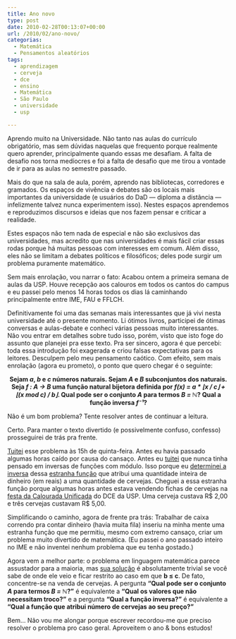 ```yaml
---
title: Ano novo
type: post
date: 2010-02-28T00:13:07+00:00
url: /2010/02/ano-novo/
categorias:
  - Matemática
  - Pensamentos aleatórios
tags:
  - aprendizagem
  - cerveja
  - dce
  - ensino
  - Matemática
  - São Paulo
  - universidade
  - usp

---
```

Aprendo muito na Universidade. Não tanto nas aulas do currículo obrigatório, mas sem dúvidas naquelas que frequento porque realmente quero aprender, principalmente quando essas me desafiam. A falta de desafio nos torna medíocres e foi a falta de desafio que me tirou a vontade de ir para as aulas no semestre passado.

Mais do que na sala de aula, porém, aprendo nas bibliotecas, corredores e gramados. Os espaços de vivência e debates são os locais mais importantes da universidade (e usuários do DaD — diploma a distância — infelizmente talvez nunca experimentem isso). Nestes espaços aprendemos e reproduzimos discursos e ideias que nos fazem pensar e criticar a realidade.

Estes espaços não tem nada de especial e não são exclusivos das universidades, mas acredito que nas universidades é mais fácil criar essas rodas porque há muitas pessoas com interesses em comum. Além disso, eles não se limitam a debates políticos e filosóficos; deles pode surgir um problema puramente matemático.

Sem mais enrolação, vou narrar o fato: Acabou ontem a primeira semana de aulas da USP. Houve recepção aos calouros em todos os cantos do campus e eu passei pelo menos 14 horas todos os dias lá caminhando principalmente entre IME, FAU e FFLCH.

Definitivamente foi uma das semanas mais interessantes que já vivi nesta universidade até o presente momento. Li ótimos livros, participei de ótimas conversas e aulas-debate e conheci várias pessoas muito interessantes. Não vou entrar em detalhes sobre tudo isso, porém, visto que isto foge do assunto que planejei pra esse texto. Pra ser sincero, agora é que percebi: toda essa introdução foi exagerada e criou falsas expectativas para os leitores. Desculpem pelo meu pensamento caótico. Com efeito, sem mais enrolação (agora eu prometo), o ponto que quero chegar é o seguinte:

<p style="text-align:center;">
  <strong>Sejam <em>a</em>, <em>b</em> e <em>c</em> números naturais. Sejam <em>A</em> e <em>B</em> subconjuntos dos naturais. Seja <em>f : A → B</em> uma função natural bijetora definida por <em>f(x) = a * ⌊x / c⌋ + ⌊(x mod c) / b⌋</em>. Qual pode ser o conjunto <em>A</em> para termos <em>B = ℕ</em>? Qual a função inversa <em>f⁻¹</em>?</strong>
</p>

Não é um bom problema? Tente resolver antes de continuar a leitura.

Certo. Para manter o texto divertido (e possivelmente confuso, confesso) prosseguirei de trás pra frente.

[Tuitei][1] esse problema às 15h de quinta-feira. Antes eu havia passado algumas horas caído por causa do cansaço. Antes eu [tuitei][2] que nunca tinha pensado em inversas de funções com módulo. Isso porque eu [determinei a inversa][3] dessa [estranha função][4] que atribui uma quantidade inteira de dinheiro (em reais) a uma quantidade de cervejas. Cheguei a essa estranha função porque algumas horas antes estava vendendo fichas de cervejas na [festa da Calourada Unificada][5] do DCE da USP. Uma cerveja custava R$ 2,00 e três cervejas custavam R$ 5,00.

Simplificando o caminho, agora de frente pra trás: Trabalhar de caixa correndo pra contar dinheiro (havia muita fila) inseriu na minha mente uma estranha função que me permitiu, mesmo com extremo cansaço, criar um problema muito divertido de matemática. (Eu passei o ano passado inteiro no IME e não inventei nenhum problema que eu tenha gostado.)

Agora vem a melhor parte: o problema em linguagem matemática parece assustador para a maioria, mas [sua solução][6] é absolutamente trivial se você sabe de onde ele veio e ficar restrito ao caso em que **b ≤ c**. De fato, concentre-se na venda de cervejas. A pergunta **“Qual pode ser o conjunto _A_ para termos _B = ℕ_?”** é equivalente a **“Qual os valores que não necessitam troco?”** e a pergunta **“Qual a função inversa?”** é equivalente a **“Qual a função que atribui número de cervejas ao seu preço?”**

Bem… Não vou me alongar porque escrever recordou-me que preciso resolver o problema pro caso geral. Aproveitem o ano & bons estudos!

 [1]: http://twitter.com/tmadeira/status/9637694523
 [2]: http://twitter.com/tmadeira/status/9620280363
 [3]: http://twitter.com/tmadeira/status/9620150496
 [4]: http://twitter.com/tmadeira/status/9620009675
 [5]: http://twitter.com/tmadeira/status/9619689785
 [6]: http://twitter.com/tmadeira/status/9639639949

